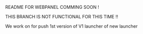 README FOR WEBPANEL COMMING SOON !


THIS BRANCH IS NOT FUNCTIONAL FOR THIS TIME !!


We work on for push 1st version of V1 launcher of new launcher 